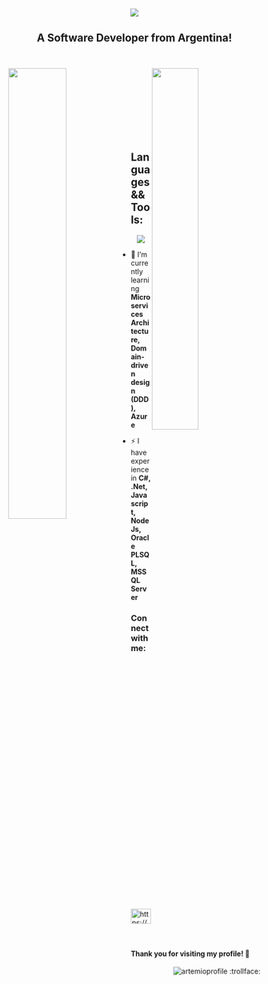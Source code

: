
<h1 align="center">
  <img align="center" src="https://readme-typing-svg.herokuapp.com?color=6533F7&size=28&width=500&duration=3000&height=81&center=true&vCenter=true&lines=Hi+%F0%9F%91%8B%2C+I'm+Artemio+Lucero"/>
</h1>

<h2 align="center">A Software Developer from Argentina!</h2>
<br/>

<p>
  <img align="left" width="48%" src="https://github-readme-streak-stats.herokuapp.com/?user=ArteMaxL&theme=tokyonight" />
  <img align="right" width="43%" src="https://github-readme-stats.vercel.app/api?username=ArteMaxL&show_icons=true&card_width=400&height=600&theme=tokyonight" />
</p>

<br/><br/><br/><br/><br/><br/><br/><br/>

## Languages && Tools:

 <p align="center" p=13>
  <a href="https://skillicons.dev" style="text-decoration: none;">
    <img src="https://skillicons.dev/icons?i=dotnet,cs,ts,js,html,css,bootstrap,django,python,docker,git,azure,github,&perline=13" />
  </a>
</p>

- 🌱 I’m currently learning **Microservices Architecture, Domain-driven design (DDD), Azure**

- ⚡ I have experience in **C#, .Net, Javascript, NodeJs, Oracle PLSQL, MSSQL Server**

<h3 align="left">Connect with me:</h3>
<p align="left">
<a href="https://www.linkedin.com/in/artemio-lucero/" target="blank"><img align="center" src="https://raw.githubusercontent.com/rahuldkjain/github-profile-readme-generator/master/src/images/icons/Social/linked-in-alt.svg" alt="https://www.linkedin.com/in/artemio-lucero/" height="30" width="40" /></a>
</p>

<br/>
<h4>Thank you for visiting my profile! 👋</h4> 

<p align="right"> <img src="https://komarev.com/ghpvc/?username=ArteMaxL&label=Profile%20views&color=D61C4E&style=flat" alt="artemioprofile" /> :trollface: </p>

<!--
**ArteMaxL/ArteMaxL** is a ✨ _special_ ✨ repository because its `README.md` (this file) appears on your GitHub profile.

Here are some ideas to get you started:

- 🔭 I’m currently working on ...
- 🌱 I’m currently learning ...
- 👯 I’m looking to collaborate on ...
- 🤔 I’m looking for help with ...
- 💬 Ask me about ...
- 📫 How to reach me: ...
- 😄 Pronouns: ...
- ⚡ Fun fact: ...
-->
